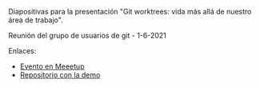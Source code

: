 Diapositivas para la presentación "Git worktrees: vida más allá de nuestro área de trabajo".

Reunión del grupo de usuarios de git - 1-6-2021


Enlaces:

* [Evento en Meeetup](https://www.meetup.com/Spanish-Git-Meetup/events/277959808/)
* [Repositorio con la demo]()

